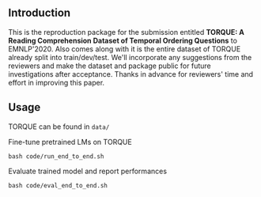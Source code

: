 Introduction
---------
This is the reproduction package for the submission entitled **TORQUE: A Reading Comprehension Dataset of Temporal Ordering Questions** to EMNLP'2020. Also comes along with it is the entire dataset of TORQUE already split into train/dev/test. We'll incorporate any suggestions from the reviewers and make the dataset and package public for future investigations after acceptance. Thanks in advance for reviewers' time and effort in improving this paper.


Usage
----------
TORQUE can be found in `data/`

Fine-tune pretrained LMs on TORQUE
```
bash code/run_end_to_end.sh
```

Evaluate trained model and report performances
```
bash code/eval_end_to_end.sh
```
